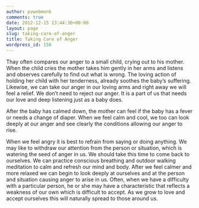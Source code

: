 ```yaml
---
author: pvwebmonk
comments: true
date: 2012-12-15 13:44:30+00:00
layout: page
slug: taking-care-of-anger
title: Taking Care of Anger
wordpress_id: 156
---
```


Thay often compares our anger to a small child, crying out to his mother. When the child cries the mother takes him gently in her arms and listens and observes carefully to find out what is wrong. The loving action of holding her child with her tenderness, already soothes the baby’s suffering. Likewise, we can take our anger in our loving arms and right away we will feel a relief. We don’t need to reject our anger. It is a part of us that needs our love and deep listening just as a baby does.

After the baby has calmed down, the mother can feel if the baby has a fever or needs a change of diaper. When we feel calm and cool, we too can look deeply at our anger and see clearly the conditions allowing our anger to rise.

When we feel angry it is best to refrain from saying or doing anything. We may like to withdraw our attention from the person or situation, which is watering the seed of anger in us. We should take this time to come back to ourselves. We can practice conscious breathing and outdoor walking meditation to calm and refresh our mind and body. After we feel calmer and more relaxed we can begin to look deeply at ourselves and at the person and situation causing anger to arise in us. Often, when we have a difficulty with a particular person, he or she may have a characteristic that reflects a weakness of our own which is difficult to accept. As we grow to love and accept ourselves this will naturally spread to those around us.

